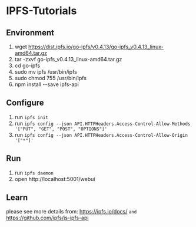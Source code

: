 # IPFS-Tutorials

## Environment
1. wget https://dist.ipfs.io/go-ipfs/v0.4.13/go-ipfs_v0.4.13_linux-amd64.tar.gz
2. tar -zxvf go-ipfs_v0.4.13_linux-amd64.tar.gz
3. cd go-ipfs
4. sudo mv ipfs /usr/bin/ipfs
5. sudo chmod 755 /usr/bin/ipfs
6. npm install --save ipfs-api

## Configure
1. run `ipfs init`
2. run `ipfs config --json API.HTTPHeaders.Access-Control-Allow-Methods '["PUT", "GET", "POST", "OPTIONS"]'`
3. run `ipfs config --json API.HTTPHeaders.Access-Control-Allow-Origin '["*"]'`

## Run
1. run `ipfs daemon`
2. open http://localhost:5001/webui

## Learn
please see more details from: https://ipfs.io/docs/ `and` https://github.com/ipfs/js-ipfs-api